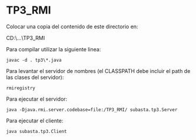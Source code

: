 # TP3_RMI

Colocar una copia del contenido de este directorio en:

CD:\\...\TP3_RMI

Para compilar utilizar la siguiente linea:

	javac -d . tp3\*.java

Para levantar el servidor de nombres (el CLASSPATH debe incluir el path de las clases del servidor):

	rmiregistry

Para ejecutar el servidor:

	java -Djava.rmi.server.codebase=file:/TP3_RMI/ subasta.tp3.Server

Para ejecutar el cliente:

	java subasta.tp3.Client
